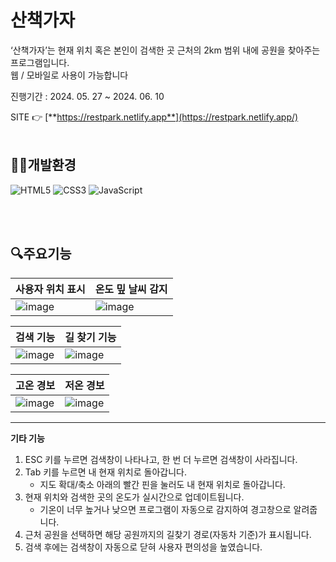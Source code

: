 # 산책가자

‘산책가자’는 현재 위치 혹은 본인이 검색한 곳 근처의 2km 범위 내에 공원을 찾아주는 프로그램입니다.<br/>
웹 / 모바일로 사용이 가능합니다<br />

진행기간 : 2024. 05. 27 ~ 2024. 06. 10

SITE 👉 [**https://restpark.netlify.app**](https://restpark.netlify.app/)
<br/><br/>

## 👨‍💻개발환경

![HTML5](https://img.shields.io/badge/html5-%23E34F26.svg?style=for-the-badge&logo=html5&logoColor=white) ![CSS3](https://img.shields.io/badge/css3-%231572B6.svg?style=for-the-badge&logo=css3&logoColor=white) ![JavaScript](https://img.shields.io/badge/javascript-%23323330.svg?style=for-the-badge&logo=javascript&logoColor=%23F7DF1E)

<br/><br/>

## 🔍주요기능

|사용자 위치 표시| 온도 밒 날씨 감지|
|----------------|-------------------|
|![image](https://github.com/user-attachments/assets/2f52bb5b-bc14-49dd-9e91-7364cace602d)|![image](https://github.com/user-attachments/assets/a51b7ed2-123e-4792-8cf1-c054bb3983ea)|


|검색 기능|길 찾기 기능|
|---------|-------------|
|![image](https://github.com/user-attachments/assets/ab28eb95-bfc2-4cc3-8f24-ab1072443e4f)|![image](https://github.com/user-attachments/assets/6e1b583c-b7ac-49dd-a260-19648b280c33)|


|고온 경보|저온 경보|
|---------|----------|
|![image](https://github.com/user-attachments/assets/28d6b5a7-9366-4b32-bfd7-5f3a218581af)|![image](https://github.com/user-attachments/assets/037c580d-bbff-48a1-9d6b-1518d91e7dea)|

---

**기타 기능**

1. ESC 키를 누르면 검색창이 나타나고, 한 번 더 누르면 검색창이 사라집니다.
2. Tab 키를 누르면 내 현재 위치로 돌아갑니다.
    - 지도 확대/축소 아래의 빨간 핀을 눌러도 내 현재 위치로 돌아갑니다.
3. 현재 위치와 검색한 곳의 온도가 실시간으로 업데이트됩니다.
    - 기온이 너무 높거나 낮으면 프로그램이 자동으로 감지하여 경고창으로 알려줍니다.
4. 근처 공원을 선택하면 해당 공원까지의 길찾기 경로(자동차 기준)가 표시됩니다.
5. 검색 후에는 검색창이 자동으로 닫혀 사용자 편의성을 높였습니다.
